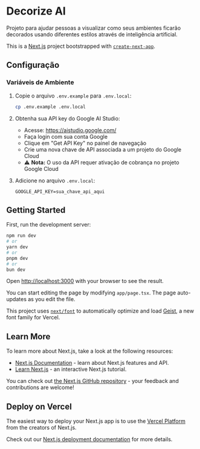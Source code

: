 # Decorize AI

Projeto para ajudar pessoas a visualizar como seus ambientes ficarão decorados usando diferentes estilos através de inteligência artificial.

This is a [Next.js](https://nextjs.org) project bootstrapped with [`create-next-app`](https://nextjs.org/docs/app/api-reference/cli/create-next-app).

## Configuração

### Variáveis de Ambiente

1. Copie o arquivo `.env.example` para `.env.local`:
   ```bash
   cp .env.example .env.local
   ```

2. Obtenha sua API key do Google AI Studio:
   - Acesse: https://aistudio.google.com/
   - Faça login com sua conta Google
   - Clique em "Get API Key" no painel de navegação
   - Crie uma nova chave de API associada a um projeto do Google Cloud
   - ⚠️ **Nota:** O uso da API requer ativação de cobrança no projeto Google Cloud

3. Adicione no arquivo `.env.local`:
   ```
   GOOGLE_API_KEY=sua_chave_api_aqui
   ```

## Getting Started

First, run the development server:

```bash
npm run dev
# or
yarn dev
# or
pnpm dev
# or
bun dev
```

Open [http://localhost:3000](http://localhost:3000) with your browser to see the result.

You can start editing the page by modifying `app/page.tsx`. The page auto-updates as you edit the file.

This project uses [`next/font`](https://nextjs.org/docs/app/building-your-application/optimizing/fonts) to automatically optimize and load [Geist](https://vercel.com/font), a new font family for Vercel.

## Learn More

To learn more about Next.js, take a look at the following resources:

- [Next.js Documentation](https://nextjs.org/docs) - learn about Next.js features and API.
- [Learn Next.js](https://nextjs.org/learn) - an interactive Next.js tutorial.

You can check out [the Next.js GitHub repository](https://github.com/vercel/next.js) - your feedback and contributions are welcome!

## Deploy on Vercel

The easiest way to deploy your Next.js app is to use the [Vercel Platform](https://vercel.com/new?utm_medium=default-template&filter=next.js&utm_source=create-next-app&utm_campaign=create-next-app-readme) from the creators of Next.js.

Check out our [Next.js deployment documentation](https://nextjs.org/docs/app/building-your-application/deploying) for more details.
